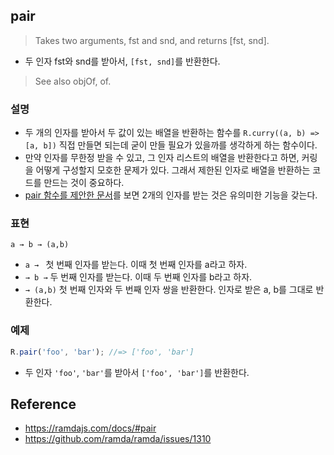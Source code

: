 ## pair
> Takes two arguments, fst and snd, and returns [fst, snd].
- 두 인자 fst와 snd를 받아서, `[fst, snd]`를 반환한다.

> See also objOf, of.

### 설명
- 두 개의 인자를 받아서 두 값이 있는 배열을 반환하는 함수를 `R.curry((a, b) => [a, b])` 직접 만들면 되는데 굳이 만들 필요가 있을까를 생각하게 하는 함수이다.
- 만약 인자를 무한정 받을 수 있고, 그 인자 리스트의 배열을 반환한다고 하면, 커링을 어떻게 구성할지 모호한 문제가 있다. 그래서 제한된 인자로 배열을 반환하는 코드를 만드는 것이 중요하다.
- [pair 함수를 제안한 문서](https://github.com/ramda/ramda/issues/1310)를 보면 2개의 인자를 받는 것은 유의미한 기능을 갖는다.

### 표현 
```
a → b → (a,b)
```
- `a → ` 첫 번째 인자를 받는다. 이때 첫 번째 인자를 a라고 하자.
- `→ b →` 두 번째 인자를 받는다. 이때 두 번째 인자를 b라고 하자.
- `→ (a,b)` 첫 번째 인자와 두 번째 인자 쌍을 반환한다. 인자로 받은 a, b를 그대로 반환한다.

### 예제
```js
R.pair('foo', 'bar'); //=> ['foo', 'bar']
```
- 두 인자 `'foo'`, `'bar'`를 받아서 `['foo', 'bar']`를 반환한다.

## Reference
- https://ramdajs.com/docs/#pair
- https://github.com/ramda/ramda/issues/1310
